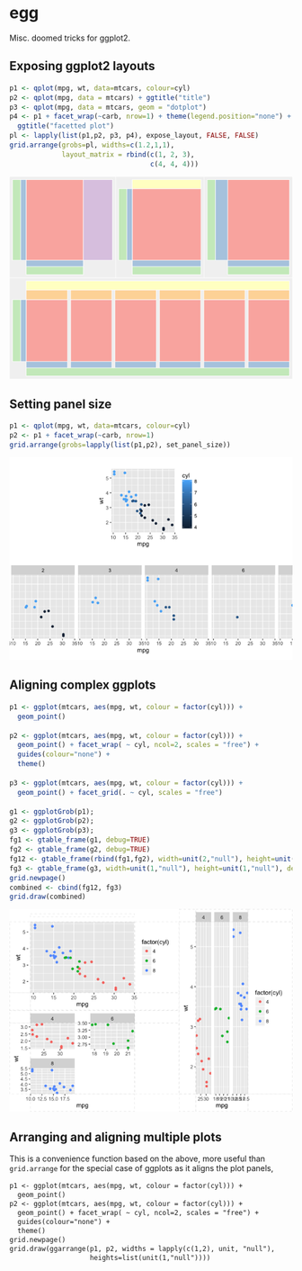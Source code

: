 egg
===

Misc. doomed tricks for ggplot2.

Exposing ggplot2 layouts
------------------------

``` r
p1 <- qplot(mpg, wt, data=mtcars, colour=cyl)
p2 <- qplot(mpg, data = mtcars) + ggtitle("title")
p3 <- qplot(mpg, data = mtcars, geom = "dotplot")
p4 <- p1 + facet_wrap(~carb, nrow=1) + theme(legend.position="none") +
  ggtitle("facetted plot")
pl <- lapply(list(p1,p2, p3, p4), expose_layout, FALSE, FALSE)
grid.arrange(grobs=pl, widths=c(1.2,1,1),
             layout_matrix = rbind(c(1, 2, 3),
                                   c(4, 4, 4)))
```

![](inst/demo/layout-1.png)<!-- -->

Setting panel size
------------------

``` r
p1 <- qplot(mpg, wt, data=mtcars, colour=cyl)
p2 <- p1 + facet_wrap(~carb, nrow=1) 
grid.arrange(grobs=lapply(list(p1,p2), set_panel_size))
```

![](inst/demo/panel-1.png)<!-- -->

Aligning complex ggplots
------------------------

``` r
p1 <- ggplot(mtcars, aes(mpg, wt, colour = factor(cyl))) +
  geom_point() 

p2 <- ggplot(mtcars, aes(mpg, wt, colour = factor(cyl))) +
  geom_point() + facet_wrap( ~ cyl, ncol=2, scales = "free") +
  guides(colour="none") +
  theme()

p3 <- ggplot(mtcars, aes(mpg, wt, colour = factor(cyl))) +
  geom_point() + facet_grid(. ~ cyl, scales = "free")

g1 <- ggplotGrob(p1);
g2 <- ggplotGrob(p2);
g3 <- ggplotGrob(p3);
fg1 <- gtable_frame(g1, debug=TRUE)
fg2 <- gtable_frame(g2, debug=TRUE)
fg12 <- gtable_frame(rbind(fg1,fg2), width=unit(2,"null"), height=unit(1,"null"))
fg3 <- gtable_frame(g3, width=unit(1,"null"), height=unit(1,"null"), debug=TRUE)
grid.newpage()
combined <- cbind(fg12, fg3)
grid.draw(combined)
```

![](inst/demo/frame-1.png)<!-- -->

Arranging and aligning multiple plots
-------------------------------------

This is a convenience function based on the above, more useful than `grid.arrange` for the special case of ggplots as it aligns the plot panels,

``` ggarrange
p1 <- ggplot(mtcars, aes(mpg, wt, colour = factor(cyl))) +
  geom_point() 
p2 <- ggplot(mtcars, aes(mpg, wt, colour = factor(cyl))) +
  geom_point() + facet_wrap( ~ cyl, ncol=2, scales = "free") +
  guides(colour="none") +
  theme()
grid.newpage()
grid.draw(ggarrange(p1, p2, widths = lapply(c(1,2), unit, "null"), 
                    heights=list(unit(1,"null"))))
```
